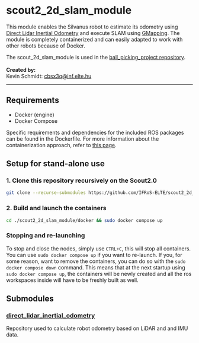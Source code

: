 # scout2_2d_slam_module

This module enables the Silvanus robot to estimate its odometry using [Direct Lidar Inertial Odometry](https://github.com/vectr-ucla/direct_lidar_inertial_odometry) and execute SLAM using [GMapping](https://wiki.ros.org/gmapping). The module is completely containerized and can easily adapted to work with other robots because of Docker.

The scout_2d_slam_module is used in the [ball_picking_project repository](https://github.com/IFRoS-ELTE/ball_picking_project).
<br><br>
**Created by:** <br>
Kevin Schmidt: cbsx3q@inf.elte.hu

---

## Requirements

- Docker (engine)
- Docker Compose

Specific requirements and dependencies for the included ROS packages can be found in the Dockerfile. For more information about the containerization approach, refer to [this page](https://github.com/IFRoS-ELTE/ball_picking_project/blob/main/docs/docker.md).

## Setup for stand-alone use

### 1. Clone this repository recursively on the Scout2.0

```bash
git clone --recurse-submodules https://github.com/IFRoS-ELTE/scout2_2d_slam_module.git
```

### 2. Build and launch the containers

```bash
cd ./scout2_2d_slam_module/docker && sudo docker compose up
```

### Stopping and re-launching

To stop and close the nodes, simply use `CTRL+C`, this will stop all containers. You can use `sudo docker compose up` if you want to re-launch. If you, for some reason, want to remove the containers, you can do so with the `sudo docker compose down` command. This means that at the next startup using `sudo docker compose up`, the containers will be newly created and all the ros workspaces inside will have to be freshly built as well.

## Submodules

### [direct_lidar_inertial_odometry](https://github.com/vectr-ucla/direct_lidar_inertial_odometry)

Repository used to calculate robot odometry based on LiDAR and and IMU data.
